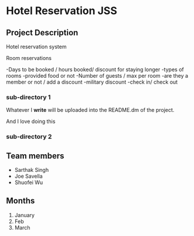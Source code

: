 # Hotel Reservation JSS

## Project Description

Hotel reservation system

Room reservations 

-Days to be booked / hours booked/ discount for staying longer
-types of rooms
-provided food or not
-Number of guests / max per room
-are they a member or not / add a discount
-military discount
-check in/ check out

### sub-directory 1

Whatever I **write** will be uploaded 
into the README.dm of the project. 

And I love doing this

### sub-directory 2

## Team members

- Sarthak Singh
- Joe Savella
- Shuofei Wu

## Months

1. January
2. Feb
3. March
